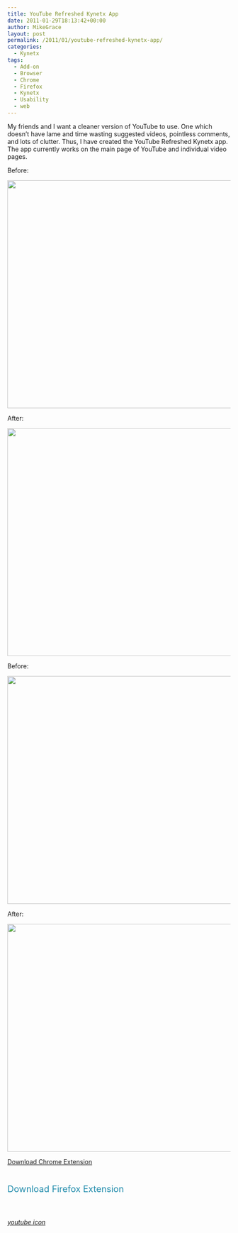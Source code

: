 ```yaml
---
title: YouTube Refreshed Kynetx App
date: 2011-01-29T18:13:42+00:00
author: MikeGrace
layout: post
permalink: /2011/01/youtube-refreshed-kynetx-app/
categories:
  - Kynetx
tags:
  - Add-on
  - Browser
  - Chrome
  - Firefox
  - Kynetx
  - Usability
  - web
---
```

My friends and I want a cleaner version of YouTube to use. One which doesn&#8217;t have lame and time wasting suggested videos, pointless comments, and lots of clutter. Thus, I have created the YouTube Refreshed Kynetx app. The app currently works on the main page of YouTube and individual video pages.

Before:

<img class="alignnone" src="http://mikegrace.s3.amazonaws.com/geek-blog/youtube-main.png" alt="" width="650" height="514" />

After:

<img class="alignnone" src="http://mikegrace.s3.amazonaws.com/geek-blog/youtube-refreshed-main.png" alt="" width="650" height="514" />

Before:

<img class="alignnone" src="http://mikegrace.s3.amazonaws.com/geek-blog/youtube-video.png" alt="" width="650" height="514" />

After:

<img class="alignnone" src="http://mikegrace.s3.amazonaws.com/geek-blog/youtube-video-refreshed.png" alt="" width="650" height="514" />

[Download Chrome Extension](http://mikegrace.s3.amazonaws.com/geek-blog/youtube-my-way.crx)

<p style="padding-top: 0px; padding-right: 0px; padding-bottom: 27px; padding-left: 0px; outline-width: 0px; outline-style: initial; outline-color: initial; font-weight: inherit; font-style: inherit; font-size: 20px; font-family: inherit; vertical-align: baseline; margin: 0px;">
  <a style="outline-width: 0px; outline-style: initial; outline-color: initial; font-weight: inherit; font-style: inherit; font-size: 20px; font-family: inherit; vertical-align: baseline; color: #208bab; text-decoration: none; padding: 0px; margin: 0px;" href="http://mikegrace.s3.amazonaws.com/geek-blog/youtube-my-way.crx"><img style="outline-width: 0px; outline-style: initial; outline-color: initial; font-weight: inherit; font-style: inherit; font-size: 20px; font-family: inherit; vertical-align: baseline; padding: 0px; margin: 0px; border: 0px initial initial;" src="http://mikegrace.s3.amazonaws.com/geek-blog/chrome-90.png" alt="" /></a>
</p>

<p style="padding-top: 0px; padding-right: 0px; padding-bottom: 27px; padding-left: 0px; outline-width: 0px; outline-style: initial; outline-color: initial; font-weight: inherit; font-style: inherit; font-size: 20px; font-family: inherit; vertical-align: baseline; margin: 0px;">
  <a style="outline-width: 0px; outline-style: initial; outline-color: initial; font-weight: inherit; font-style: inherit; font-size: 20px; font-family: inherit; vertical-align: baseline; color: #208bab; text-decoration: none; padding: 0px; margin: 0px;" href="http://mikegrace.s3.amazonaws.com/geek-blog/youtube-my-way.xpi">Download Firefox Extension</a>
</p>

<p style="padding-top: 0px; padding-right: 0px; padding-bottom: 27px; padding-left: 0px; outline-width: 0px; outline-style: initial; outline-color: initial; font-weight: inherit; font-style: inherit; font-size: 20px; font-family: inherit; vertical-align: baseline; margin: 0px;">
  <a style="outline-width: 0px; outline-style: initial; outline-color: initial; font-weight: inherit; font-style: inherit; font-size: 20px; font-family: inherit; vertical-align: baseline; color: #208bab; text-decoration: none; padding: 0px; margin: 0px;" href="http://mikegrace.s3.amazonaws.com/geek-blog/youtube-my-way.xpi"><img style="outline-width: 0px; outline-style: initial; outline-color: initial; font-weight: inherit; font-style: inherit; font-size: 20px; font-family: inherit; vertical-align: baseline; padding: 0px; margin: 0px; border: 0px initial initial;" src="http://mikegrace.s3.amazonaws.com/geek-blog/firefox-90.png" alt="" /></a>
</p>

<address>
  <a href="http://www.iconfinder.com/icondetails/49221/256/social_youtube_icon">youtube icon</a>
</address>
